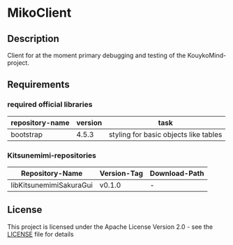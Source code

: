 # MikoClient

## Description

Client for at the moment primary debugging and testing of the KouykoMind-project.

## Requirements

### required official libraries

repository-name | version | task
--- | --- | ---
bootstrap | 4.5.3 | styling for basic objects like tables

### Kitsunemimi-repositories

Repository-Name | Version-Tag | Download-Path
--- | --- | ---
libKitsunemimiSakuraGui | v0.1.0 | -

## License

This project is licensed under the Apache License Version 2.0 - see the [LICENSE](LICENSE) file for details

